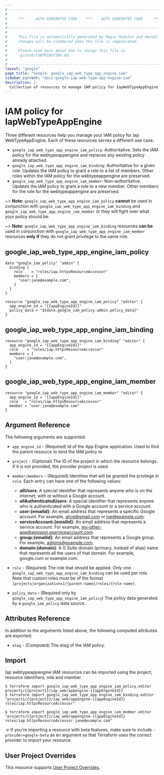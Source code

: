 ```yaml
---
# ----------------------------------------------------------------------------
#
#     ***     AUTO GENERATED CODE    ***    AUTO GENERATED CODE     ***
#
# ----------------------------------------------------------------------------
#
#     This file is automatically generated by Magic Modules and manual
#     changes will be clobbered when the file is regenerated.
#
#     Please read more about how to change this file in
#     .github/CONTRIBUTING.md.
#
# ----------------------------------------------------------------------------
layout: "google"
page_title: "Google: google_iap_web_type_app_engine_iam"
sidebar_current: "docs-google-iap-web-type-app-engine-iam"
description: |-
  Collection of resources to manage IAM policy for IapWebTypeAppEngine
---
```


# IAM policy for IapWebTypeAppEngine
Three different resources help you manage your IAM policy for Iap WebTypeAppEngine. Each of these resources serves a different use case:

* `google_iap_web_type_app_engine_iam_policy`: Authoritative. Sets the IAM policy for the webtypeappengine and replaces any existing policy already attached.
* `google_iap_web_type_app_engine_iam_binding`: Authoritative for a given role. Updates the IAM policy to grant a role to a list of members. Other roles within the IAM policy for the webtypeappengine are preserved.
* `google_iap_web_type_app_engine_iam_member`: Non-authoritative. Updates the IAM policy to grant a role to a new member. Other members for the role for the webtypeappengine are preserved.

~> **Note:** `google_iap_web_type_app_engine_iam_policy` **cannot** be used in conjunction with `google_iap_web_type_app_engine_iam_binding` and `google_iap_web_type_app_engine_iam_member` or they will fight over what your policy should be.

~> **Note:** `google_iap_web_type_app_engine_iam_binding` resources **can be** used in conjunction with `google_iap_web_type_app_engine_iam_member` resources **only if** they do not grant privilege to the same role.



## google\_iap\_web\_type\_app\_engine\_iam\_policy

```hcl
data "google_iam_policy" "admin" {
  binding {
    role    = "roles/iap.httpsResourceAccessor"
    members = [
      "user:jane@example.com",
    ]
  }
}

resource "google_iap_web_type_app_engine_iam_policy" "editor" {
  app_engine_id = "{{appEngineId}}"
  policy_data = "${data.google_iam_policy.admin.policy_data}"
}
```

## google\_iap\_web\_type\_app\_engine\_iam\_binding

```hcl
resource "google_iap_web_type_app_engine_iam_binding" "editor" {
  app_engine_id = "{{appEngineId}}"
  role    = "roles/iap.httpsResourceAccessor"
  members = [
    "user:jane@example.com",
  ]
}
```

## google\_iap\_web\_type\_app\_engine\_iam\_member

```hcl
resource "google_iap_web_type_app_engine_iam_member" "editor" {
  app_engine_id = "{{appEngineId}}"
  role   = "roles/iap.httpsResourceAccessor"
  member = "user:jane@example.com"
}
```

## Argument Reference

The following arguments are supported:

* `app_engine_id` - (Required) Id of the App Engine application. Used to find the parent resource to bind the IAM policy to

* `project` - (Optional) The ID of the project in which the resource belongs.
    If it is not provided, the provider project is used.

* `member/members` - (Required) Identities that will be granted the privilege in `role`.
  Each entry can have one of the following values:
  * **allUsers**: A special identifier that represents anyone who is on the internet; with or without a Google account.
  * **allAuthenticatedUsers**: A special identifier that represents anyone who is authenticated with a Google account or a service account.
  * **user:{emailid}**: An email address that represents a specific Google account. For example, alice@gmail.com or joe@example.com.
  * **serviceAccount:{emailid}**: An email address that represents a service account. For example, my-other-app@appspot.gserviceaccount.com.
  * **group:{emailid}**: An email address that represents a Google group. For example, admins@example.com.
  * **domain:{domain}**: A G Suite domain (primary, instead of alias) name that represents all the users of that domain. For example, google.com or example.com.

* `role` - (Required) The role that should be applied. Only one
    `google_iap_web_type_app_engine_iam_binding` can be used per role. Note that custom roles must be of the format
    `[projects|organizations]/{parent-name}/roles/{role-name}`.

* `policy_data` - (Required only by `google_iap_web_type_app_engine_iam_policy`) The policy data generated by
  a `google_iam_policy` data source.

## Attributes Reference

In addition to the arguments listed above, the following computed attributes are
exported:

* `etag` - (Computed) The etag of the IAM policy.

## Import

Iap webtypeappengine IAM resources can be imported using the project, resource identifiers, role and member.

```
$ terraform import google_iap_web_type_app_engine_iam_policy.editor projects/{{project}}/iap_web/appengine-{{appEngineId}}
$ terraform import google_iap_web_type_app_engine_iam_binding.editor "projects/{{project}}/iap_web/appengine-{{appEngineId}} roles/iap.httpsResourceAccessor"

$ terraform import google_iap_web_type_app_engine_iam_member.editor "projects/{{project}}/iap_web/appengine-{{appEngineId}} roles/iap.httpsResourceAccessor jane@example.com"
```

-> If you're importing a resource with beta features, make sure to include `-provider=google-beta`
as an argument so that Terraform uses the correct provider to import your resource.

## User Project Overrides

This resource supports [User Project Overrides](https://www.terraform.io/docs/providers/google/provider_reference.html#user_project_override).
